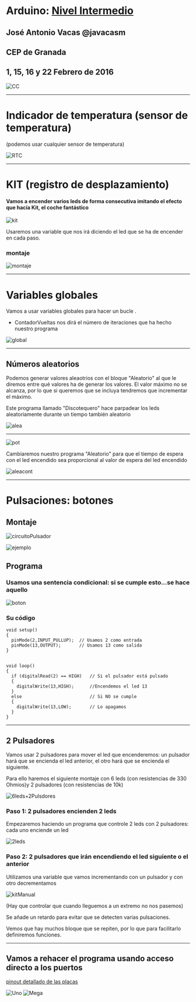# Arduino: [Nivel Intermedio](https://www.juntadeandalucia.es/educacion/seneca/seneca/jsp/gestionactividades/DetActForPub.jsp?X_EDIACTFOR=159721)


## José Antonio Vacas @javacasm
## CEP de Granada


## 1, 15, 16 y 22  Febrero de 2016

![CC](https://licensebuttons.net/l/by-sa/3.0/88x31.png)

***

<!-- background: #184bc6-->
<!-- color: #fff -->
<!-- font: centurygothic -->

# Indicador de temperatura (sensor de temperatura)
(podemos usar cualquier sensor de temperatura)

![RTC](http://i56.tinypic.com/scx561.jpg)


* * *

# KIT (registro de desplazamiento)
#### Vamos a encender varios leds de forma consecutiva imitando el efecto que hacía Kit, el coche fantástico

![kit](http://www.gifmania.com/Gif-Animados-Series-Television/Imagenes-Series-Accion/Coche-Fantastico/Kitt-67595.gif)

Usaremos una variable que nos irá diciendo el led que se ha de encender en cada paso.

### montaje

![montaje](../Repaso/imagenes/KIT_CEPL.png)

* * *
# Variables globales

Vamos a usar variables globales para hacer un bucle .

* ContadorVueltas nos dirá el número de iteraciones que ha hecho nuestro programa


![global](../Repaso/imagenes/Globales.png)

* * *
## Números aleatorios

Podemos generar valores aleaotrios con el bloque "Aleatorio" al que le diremos entre qué valores ha de generar los valores. El valor máximo no se alcanza, por lo que si queremos que se incluya tendremos que incrementar el máximo.

Este programa llamado "Discotequero" hace parpadear los leds aleatoriamente durante un tiempo también aleatorio

![alea](../Repaso/imagenes/aleatorio.png)
* * *
![pot](../Repaso/imagenes/Pot.png)

Cambiaremos nuestro programa "Aleatorio" para que el tiempo de espera con el led encendido sea proporcional al valor de espera del led encendido

![aleacont](../Repaso/imagenes/aleatorioControlado.png)

* * *

# Pulsaciones: botones

## Montaje


![circuitoPulsador](http://www.softweb.es/acuario/Esquemas/conexcion%20boya.jpg)

![ejemplo](http://www.ikkaro.com/files/roobre/Arduino/Button.jpg)

## Programa

### Usamos una sentencia condicional: si se cumple esto...se hace aquello
![boton](../Repaso/imagenes/Boton_Led.png)

### Su código

	void setup()
	{
	  pinMode(2,INPUT_PULLUP);  // Usamos 2 como entrada
	  pinMode(13,OUTPUT);		// Usamos 13 como salida
	}


	void loop()
	{
	  if (digitalRead(2) == HIGH)  	// Si el pulsador está pulsado
	  {
	    digitalWrite(13,HIGH);		//Encendemos el led 13
	  }
	  else 							// Si NO se cumple
	  {		
	    digitalWrite(13,LOW);		// Lo apagamos
	  }
	}

* * *
## 2 Pulsadores

Vamos usar 2 pulsadores para mover el led que encenderemos: un pulsador hará que se encienda el led anterior, el otro hará que se encienda el siguiente.

Para ello haremos el siguiente montaje con 6 leds (con resistencias de 330 Ohmios)y 2 pulsadores (con resistencias de 10k)

![6leds+2Pulsdores](../Repaso/imagenes/6leds+2Pulsadores.png)

### Paso 1: 2 pulsadores encienden 2 leds

Empezaremos haciendo un programa que controle 2 leds con 2 pulsadores: cada uno enciende un led

![2leds](../Repaso/imagenes/2Pulsador.png)


### Paso 2: 2 pulsadores que irán encendiendo el led siguiente o el anterior

Utilizamos una variable que vamos incrementando con un pulsador y con otro decrementamos

![kitManual](../Repaso/imagenes/KitManual.png)

(Hay que controlar que cuando lleguemos a un extremo no nos pasemos)

Se añade un retardo para evitar que se detecten varias pulsaciones.

Vemos que hay muchos bloque que se repiten, por lo que para facilitarlo definiremos funciones.

* * *

## Vamos a rehacer el programa usando acceso directo a los puertos


[pinout detallado de las placas](http://www.pighixxx.com/test/pinoutspg/boards/)

![Uno](../images/ARDUINO_UNO_pinout.png)
![Mega](../images/mega_pinout.png)
